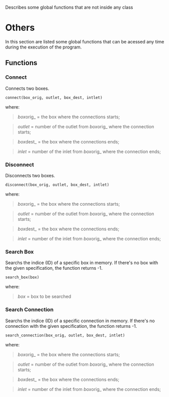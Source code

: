 Describes some global functions that are not inside any class

Others
======

In this section are listed some global functions that can be acessed any
time during the execution of the program.

Functions
---------

### Connect

Connects two boxes.

~~~~ {.prettyprint}
connect(box_orig, outlet, box_dest, intlet)
~~~~

where:

> *box*orig\_ = the box where the connections starts;

> *outlet* = number of the outlet from *box*orig\_ where the connection
> starts;

> *box*dest\_ = the box where the connections ends;

> *inlet* = number of the inlet from *box*orig\_ where the connection
> ends;

### Disconnect

Disconnects two boxes.

~~~~ {.prettyprint}
disconnect(box_orig, outlet, box_dest, intlet)
~~~~

where:

> *box*orig\_ = the box where the connections starts;

> *outlet* = number of the outlet from *box*orig\_ where the connection
> starts;

> *box*dest\_ = the box where the connections ends;

> *inlet* = number of the inlet from *box*orig\_ where the connection
> ends;

### Search Box

Searchs the indice (ID) of a specific box in memory. If there's no box
with the given specification, the function returns -1.

~~~~ {.prettyprint}
search_box(box)
~~~~

where:

> *box* = box to be searched

### Search Connection

Searchs the indice (ID) of a specific connection in memory. If there's
no connection with the given specification, the function returns -1.

~~~~ {.prettyprint}
search_connection(box_orig, outlet, box_dest, intlet)
~~~~

where:

> *box*orig\_ = the box where the connections starts;

> *outlet* = number of the outlet from *box*orig\_ where the connection
> starts;

> *box*dest\_ = the box where the connections ends;

> *inlet* = number of the inlet from *box*orig\_ where the connection
> ends;

